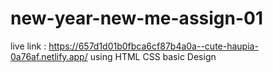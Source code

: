 # new-year-new-me-assign-01
live link : https://657d1d01b0fbca6cf87b4a0a--cute-haupia-0a76af.netlify.app/
using HTML CSS basic Design
